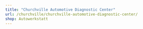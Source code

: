 ```yaml
---
title: "Churchville Automotive Diagnostic Center"
url: /churchville/churchville-automotive-diagnostic-center/
shop: Autowerkstatt
---
```

